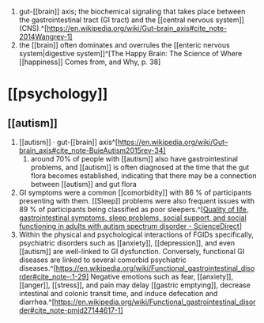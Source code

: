 1. gut-[[brain]] axis; the biochemical signaling that takes place between the gastrointestinal tract (GI tract) and the [[central nervous system]] (CNS).^[https://en.wikipedia.org/wiki/Gut–brain_axis#cite_note-2014Wangrev-1]
2. the [[brain]] often dominates and overrules the [[enteric nervous system|digestive system]]^[The Happy Brain: The Science of Where [[happiness]] Comes from, and Why, p. 38]

# [[psychology]]
## [[autism]]
1. [[autism]] · gut-[[brain]] axis^[https://en.wikipedia.org/wiki/Gut–brain_axis#cite_note-BuieAutism2015rev-34]
	1. around 70% of people with [[autism]] also have gastrointestinal problems, and [[autism]] is often diagnosed at the time that the gut flora becomes established, indicating that there may be a connection between [[autism]] and gut flora
2. GI symptoms were a common [[comorbidity]] with 86 % of participants presenting with them. [[Sleep]] problems were also frequent issues with 89 % of participants being classified as poor sleepers.^[[Quality of life, gastrointestinal symptoms, sleep problems, social support, and social functioning in adults with autism spectrum disorder - ScienceDirect](https://www.sciencedirect.com/science/article/pii/S0891422221000640)]
3. Within the physical and psychological interactions of FGIDs specifically, psychiatric disorders such as [[anxiety]], [[depression]], and even [[autism]] are well-linked to GI dysfunction. Conversely, functional GI diseases are linked to several comorbid psychiatric diseases.^[https://en.wikipedia.org/wiki/Functional_gastrointestinal_disorder#cite_note-:1-29] Negative emotions such as fear, [[anxiety]], [[anger]], [[stress]], and pain may delay [[gastric emptying]], decrease intestinal and colonic transit time, and induce defecation and diarrhea.^[https://en.wikipedia.org/wiki/Functional_gastrointestinal_disorder#cite_note-pmid27144617-1]